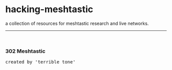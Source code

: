 # hacking-meshtastic
a collection of resources for meshtastic research and live networks. 
<hr noshade>
<br>

### 302 Meshtastic
<tt>created by 'terrible tone'</tt>
